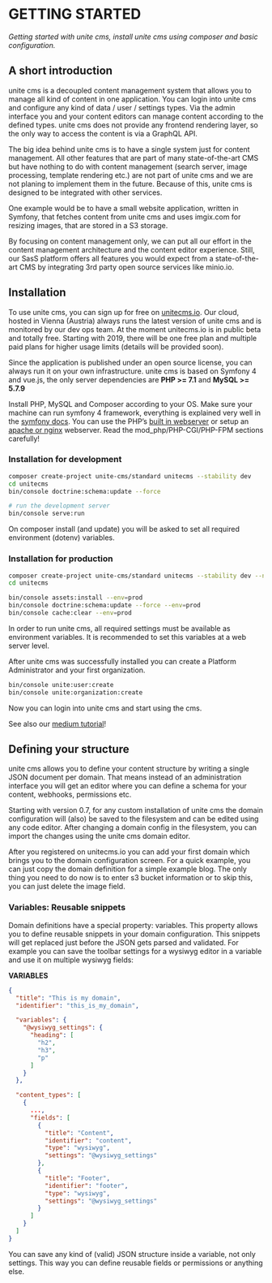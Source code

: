 #  GETTING STARTED
_Getting started with unite cms, install unite cms using composer and basic configuration._

<!-- ######################################## -->

## A short introduction

unite cms is a decoupled content management system that allows you to manage all kind of content in one application. You can login into unite cms and configure any kind of data / user / settings types. Via the admin interface you and your content editors can manage content according to the defined types. unite cms does not provide any frontend rendering layer, so the only way to access the content is via a GraphQL API.

The big idea behind unite cms is to have a single system just for content management. All other features that are part of many state-of-the-art CMS but have nothing to do with content management (search server, image processing, template rendering etc.) are not part of unite cms and we are not planing to implement them in the future. Because of this, unite cms is designed to be integrated with other services.

One example would be to have a small website application, written in Symfony, that fetches content from unite cms and uses imgix.com for resizing images, that are stored in a S3 storage.

By focusing on content management only, we can put all our effort in the content management architecture and the content editor experience. Still, our SasS platform offers all features you would expect from a state-of-the-art CMS by integrating 3rd party open source services like minio.io.

<!-- ######################################## -->

## Installation

To use unite cms, you can sign up for free on [unitecms.io](https://profile.unitecms.io/registration). Our cloud, hosted in Vienna (Austria) always runs the latest version of unite cms and is monitored by our dev ops team. At the moment unitecms.io is in public beta and totally free. Starting with 2019, there will be one free plan and multiple  paid plans for higher usage limits (details will be provided soon). 

Since the application is published under an open source license, you can always run it on your own infrastructure. unite cms is based on Symfony 4 and vue.js, the only server dependencies are **PHP >= 7.1** and **MySQL >= 5.7.9**

Install PHP, MySQL and Composer according to your OS. Make sure your machine can run symfony 4 framework, everything is explained very well in the [symfony docs](https://symfony.com/doc/current/setup.html). You can use the PHP’s [built in webserver](https://symfony.com/doc/current/setup/built_in_web_server.html) or setup an [apache or nginx](https://symfony.com/doc/current/setup/web_server_configuration.html) webserver. Read the mod_php/PHP-CGI/PHP-FPM sections carefully!

### Installation for development

```bash
composer create-project unite-cms/standard unitecms --stability dev
cd unitecms
bin/console doctrine:schema:update --force

# run the development server
bin/console serve:run
```
On composer install (and update) you will be asked to set all required environment (dotenv) variables.

### Installation for production

```bash
composer create-project unite-cms/standard unitecms --stability dev --no-dev --no-scripts
cd unitecms

bin/console assets:install --env=prod
bin/console doctrine:schema:update --force --env=prod
bin/console cache:clear --env=prod
```

In order to run unite cms, all required settings must be available as environment variables. It is recommended to set this variables at a web server level.

After unite cms was successfully installed you can create a Platform Administrator and your first organization.
```bash
bin/console unite:user:create
bin/console unite:organization:create
```
Now you can login into unite cms and start using the cms.

See also our [medium tutorial](https://medium.com/unite-cms/how-to-setup-unite-cms-for-local-development-or-on-a-production-server-c1da99fa5c90)!

<!-- ######################################## -->

## Defining your structure

unite cms allows you to define your content structure by writing a single JSON document per domain. That means instead of an administration interface you will get an editor where you can define a schema for your content, webhooks, permissions etc.

Starting with version 0.7, for any custom installation of unite cms the domain configuration will (also) be saved to the filesystem and can be edited using any code editor. After changing a domain config in the filesystem, you can import the changes using the unite cms domain editor.

After you registered on unitecms.io you can add your first domain which brings you to the domain configuration screen. For a quick example, you can just copy the domain definition for a simple example blog. The only thing you need to do now is to enter s3 bucket information or to skip this, you can just delete the image field. 

### Variables: Reusable snippets
Domain definitions have a special property: variables. This property allows you to define reusable snippets in your domain configuration. This snippets will get replaced just before the JSON gets parsed and validated. For example you can save the toolbar settings for a wysiwyg editor in a variable and use it on multiple wysiwyg fields:

**VARIABLES**

```JSON
{
  "title": "This is my domain",
  "identifier": "this_is_my_domain",

  "variables": {
    "@wysiwyg_settings": {
      "heading": [
        "h2",
        "h3",
        "p"
      ]
    }
  },

  "content_types": [
    {
      ...,
      "fields": [
        {
          "title": "Content",
          "identifier": "content",
          "type": "wysiwyg",
          "settings": "@wysiwyg_settings"
        },
        {
          "title": "Footer",
          "identifier": "footer",
          "type": "wysiwyg",
          "settings": "@wysiwyg_settings"
        }
      ]
    }
  ]
}
```
You can save any kind of (valid) JSON structure inside a variable, not only settings. This way you can define reusable fields or permissions or anything else.

